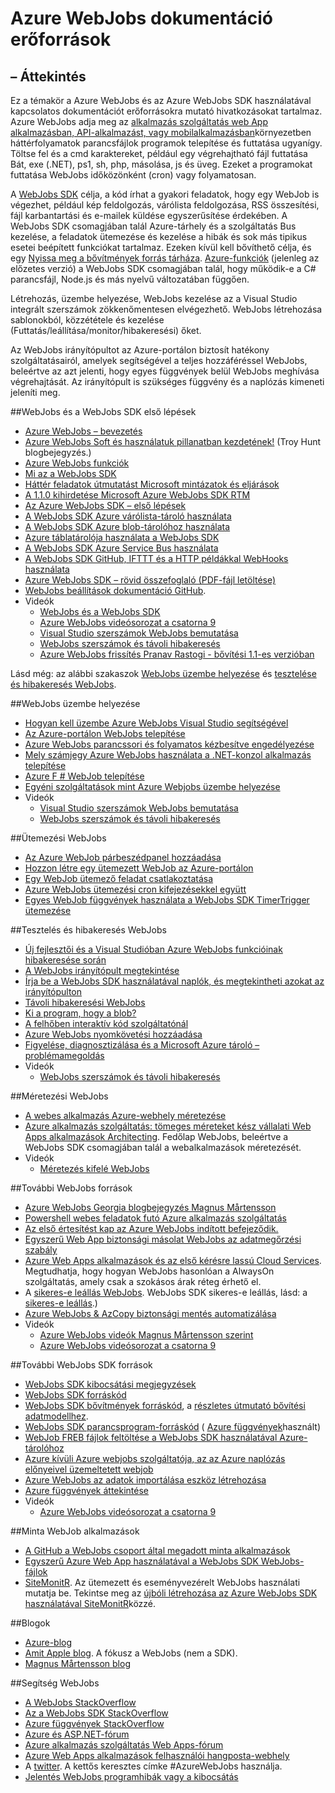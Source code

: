 <properties 
    pageTitle="Azure WebJobs dokumentáció erőforrások" 
    description="Források az használatának elsajátításához Azure WebJobs és az Azure WebJobs SDK használata ajánlott." 
    services="app-service" 
    documentationCenter=".net" 
    authors="tdykstra" 
    manager="wpickett" 
    editor="jimbe"/>

<tags 
    ms.service="app-service" 
    ms.workload="na" 
    ms.tgt_pltfrm="na" 
    ms.devlang="na" 
    ms.topic="article" 
    ms.date="10/28/2016" 
    ms.author="tdykstra"/>

# <a name="azure-webjobs-documentation-resources"></a>Azure WebJobs dokumentáció erőforrások

## <a name="overview"></a>– Áttekintés

Ez a témakör a Azure WebJobs és az Azure WebJobs SDK használatával kapcsolatos dokumentációt erőforrásokra mutató hivatkozásokat tartalmaz. Azure WebJobs adja meg az [alkalmazás szolgáltatás web App alkalmazásban, API-alkalmazást, vagy mobilalkalmazásban](../app-service/app-service-value-prop-what-is.md)környezetben háttérfolyamatok parancsfájlok programok telepítése és futtatása ugyanígy. Töltse fel és a cmd karaktereket, például egy végrehajtható fájl futtatása Bát, exe (.NET), ps1, sh, php, másolása, js és üveg. Ezeket a programokat futtatása WebJobs időközönként (cron) vagy folyamatosan.

A [WebJobs SDK](websites-webjobs-resources.md) célja, a kód írhat a gyakori feladatok, hogy egy WebJob is végezhet, például kép feldolgozás, várólista feldolgozása, RSS összesítési, fájl karbantartási és e-mailek küldése egyszerűsítése érdekében. A WebJobs SDK csomagjában talál Azure-tárhely és a szolgáltatás Bus kezelése, a feladatok ütemezése és kezelése a hibák és sok más tipikus esetei beépített funkciókat tartalmaz. Ezeken kívül kell bővíthető célja, és egy [Nyissa meg a bővítmények forrás tárháza](https://github.com/Azure/azure-webjobs-sdk-extensions/wiki/Binding-Extensions-Overview). [Azure-funkciók](../azure-functions/functions-overview.md) (jelenleg az előzetes verzió) a WebJobs SDK csomagjában talál, hogy működik-e a C# parancsfájl, Node.js és más nyelvű változatában függően. 

Létrehozás, üzembe helyezése, WebJobs kezelése az a Visual Studio integrált szerszámok zökkenőmentesen elvégezhető. WebJobs létrehozása sablonokból, közzététele és kezelése (Futtatás/leállítása/monitor/hibakeresési) őket. 

Az WebJobs irányítópultot az Azure-portálon biztosít hatékony szolgáltatásairól, amelyek segítségével a teljes hozzáféréssel WebJobs, beleértve az azt jelenti, hogy egyes függvények belül WebJobs meghívása végrehajtását. Az irányítópult is szükséges függvény és a naplózás kimeneti jeleníti meg. 

##<a name="getstarted"></a>WebJobs és a WebJobs SDK első lépések

* [Azure WebJobs – bevezetés](http://www.hanselman.com/blog/IntroducingWindowsAzureWebJobs.aspx)
* [Azure WebJobs Soft és használatuk pillanatban kezdetének!](http://www.troyhunt.com/2015/01/azure-webjobs-are-awesome-and-you.html) (Troy Hunt blogbejegyzés.)
* [Azure WebJobs funkciók](/blog/2014/10/22/webjobs-goes-into-full-production/)
* [Mi az a WebJobs SDK](websites-dotnet-webjobs-sdk.md)
* [Háttér feladatok útmutatást Microsoft mintázatok és eljárások](/documentation/articles/best-practices-background-jobs/)
* [A 1.1.0 kihirdetése Microsoft Azure WebJobs SDK RTM](/blog/azure-webjobs-sdk-1-1-0-rtm/)
* [Az Azure WebJobs SDK – első lépések](websites-dotnet-webjobs-sdk-get-started.md)
* [A WebJobs SDK Azure várólista-tároló használata](websites-dotnet-webjobs-sdk-storage-queues-how-to.md)
* [A WebJobs SDK Azure blob-tárolóhoz használata](websites-dotnet-webjobs-sdk-storage-blobs-how-to.md)
* [Azure táblatárolója használata a WebJobs SDK](websites-dotnet-webjobs-sdk-storage-tables-how-to.md)
* [A WebJobs SDK Azure Service Bus használata](websites-dotnet-webjobs-sdk-service-bus.md)
* [A WebJobs SDK GitHub, IFTTT és a HTTP példákkal WebHooks használata](https://github.com/Azure/azure-webjobs-sdk-extensions/wiki/WebHooks-Walkthrough)
* [Azure WebJobs SDK – rövid összefoglaló (PDF-fájl letöltése)](http://go.microsoft.com/fwlink/?LinkID=524028&clcid=0x409)
* [WebJobs beállítások dokumentáció GitHub](https://github.com/projectkudu/kudu/wiki/Web-jobs).
* Videók
    * [WebJobs és a WebJobs SDK](http://channel9.msdn.com/Shows/Cloud+Cover/Episode-153-WebJobs-with-Pranav-Rastogi?utm_source=dlvr.it&utm_medium=twitter)
    * [Azure WebJobs videósorozat a csatorna 9](http://channel9.msdn.com/Tags/azurefridaywebjobs)
    * [Visual Studio szerszámok WebJobs bemutatása](http://channel9.msdn.com/Shows/Web+Camps+TV/Introducing-WebJobs-Tooling-for-Visual-Studio-with-Brady-Gaster) 
    * [WebJobs szerszámok és távoli hibakeresés](http://channel9.msdn.com/Shows/Web+Camps+TV/WebJobs-GA-Series-Episode-1-WebJobs-Tooling-with-Brady-Gaster)
    * [Azure WebJobs frissítés Pranav Rastogi - bővítési 1.1-es verzióban](https://channel9.msdn.com/Shows/Cloud+Cover/Episode-183-Azure-WebJobs-Update-with-Pranav-Rastogi)

Lásd még: az alábbi szakaszok [WebJobs üzembe helyezése](#deploy) és [tesztelése és hibakeresés WebJobs](#debug).

##<a name="deploy"></a>WebJobs üzembe helyezése

* [Hogyan kell üzembe Azure WebJobs Visual Studio segítségével](websites-dotnet-deploy-webjobs.md)
* [Az Azure-portálon WebJobs telepítése](web-sites-create-web-jobs.md)
* [Azure WebJobs parancssori és folyamatos kézbesítve engedélyezése](https://azure.microsoft.com/blog/2014/08/18/enabling-command-line-or-continuous-delivery-of-azure-webjobs/)
* [Mely számjegy Azure WebJobs használata a .NET-konzol alkalmazás telepítése](http://blog.amitapple.com/post/73574681678/git-deploy-console-app/)
* [Azure F # WebJob telepítése](http://blogs.msdn.com/b/dave_crooks_dev_blog/archive/2015/02/18/deploying-f-web-job-to-azure.aspx)
* [Egyéni szolgáltatások mint Azure Webjobs üzembe helyezése](http://withouttheloop.com/articles/2015-06-23-deploying-custom-services-as-azure-webjobs/)
* Videók
    * [Visual Studio szerszámok WebJobs bemutatása](http://channel9.msdn.com/Shows/Web+Camps+TV/Introducing-WebJobs-Tooling-for-Visual-Studio-with-Brady-Gaster) 
    * [WebJobs szerszámok és távoli hibakeresés](http://channel9.msdn.com/Shows/Web+Camps+TV/WebJobs-GA-Series-Episode-1-WebJobs-Tooling-with-Brady-Gaster) 

##<a name="schedule"></a>Ütemezési WebJobs

* [Az Azure WebJob párbeszédpanel hozzáadása](websites-dotnet-deploy-webjobs.md#configure)
* [Hozzon létre egy ütemezett WebJob az Azure-portálon](web-sites-create-web-jobs.md#CreateScheduled)
* [Egy WebJob ütemező feladat csatlakoztatása](http://blog.davidebbo.com/2015/05/scheduled-webjob.html)
* [Azure WebJobs ütemezési cron kifejezésekkel együtt](http://blog.amitapple.com/post/2015/06/scheduling-azure-webjobs/)
* [Egyes WebJob függvények használata a WebJobs SDK TimerTrigger ütemezése](websites-dotnet-webjobs-sdk.md#schedule)

##<a name="debug"></a>Tesztelés és hibakeresés WebJobs

* [Új fejlesztői és a Visual Studióban Azure WebJobs funkcióinak hibakeresése során](http://blogs.msdn.com/b/webdev/archive/2014/11/12/new-developer-and-debugging-features-for-azure-webjobs-in-visual-studio.aspx)
* [A WebJobs irányítópult megtekintése](websites-dotnet-webjobs-sdk-get-started.md#view-the-webjobs-sdk-dashboard)
* [Írja be a WebJobs SDK használatával naplók, és megtekintheti azokat az irányítópulton](websites-dotnet-webjobs-sdk-storage-queues-how-to.md#logs)
* [Távoli hibakeresési WebJobs](web-sites-dotnet-troubleshoot-visual-studio.md#remotedebugwj)
* [Ki a program, hogy a blob?](http://blogs.msdn.com/b/jmstall/archive/2014/02/19/who-wrote-that-blob.aspx) 
* [A felhőben interaktív kód szolgáltatónál](http://blogs.msdn.com/b/jmstall/archive/2014/04/26/hosting-interactive-code-in-the-cloud.aspx)
* [Azure WebJobs nyomkövetési hozzáadása](http://blogs.msdn.com/b/mcsuksoldev/archive/2014/09/04/adding-trace-to-azure-web-sites-and-web-jobs.aspx)
* [Figyelése, diagnosztizálása és a Microsoft Azure tároló – problémamegoldás](../storage/storage-monitoring-diagnosing-troubleshooting.md)
* Videók
    * [WebJobs szerszámok és távoli hibakeresés](http://channel9.msdn.com/Shows/Web+Camps+TV/WebJobs-GA-Series-Episode-1-WebJobs-Tooling-with-Brady-Gaster) 

##<a name="scale"></a>Méretezési WebJobs

* [A webes alkalmazás Azure-webhely méretezése](http://msdn.microsoft.com/magazine/dn786914.aspx)
* [Azure alkalmazás szolgáltatás: tömeges méreteket kész vállalati Web Apps alkalmazások Architecting](https://channel9.msdn.com/Events/Build/2014/3-626). Fedőlap WebJobs, beleértve a WebJobs SDK csomagjában talál a webalkalmazások méretezését.
* Videók
    * [Méretezés kifelé WebJobs](http://channel9.msdn.com/Shows/Azure-Friday/Azure-WebJobs-105-Scaling-out-Web-Jobs)

##<a name="additional"></a>További WebJobs források

* [Azure WebJobs Georgia blogbejegyzés Magnus Mårtensson](http://magnusmartensson.com/azure-webjobs-ga)
* [Powershell webes feladatok futó Azure alkalmazás szolgáltatás](http://blogs.msdn.com/b/nicktrog/archive/2014/01/22/running-powershell-web-jobs-on-azure-websites.aspx)
* [Az első értesítést kap az Azure WebJobs indított befejeződik.](http://blog.amitapple.com/post/2014/03/webjobs-notification/)
* [Egyszerű Web App biztonsági másolat WebJobs az adatmegőrzési szabály](https://azure.microsoft.com/blog/2014/04/28/simple-web-site-backup-retention-policy-with-webjobs/)
* [Azure Web Apps alkalmazások és az első kérésre lassú Cloud Services](http://wp.sjkp.dk/windows-azure-websites-and-cloud-services-slow-on-first-request/). Megtudhatja, hogy hogyan WebJobs hasonlóan a AlwaysOn szolgáltatás, amely csak a szokásos árak réteg érhető el.
* A [sikeres-e leállás WebJobs](http://blog.amitapple.com/post/2014/05/webjobs-graceful-shutdown/#.U72Il_5OWUl). WebJobs SDK sikeres-e leállás, lásd: a [sikeres-e leállás](websites-dotnet-webjobs-sdk-storage-queues-how-to.md#graceful).)
* [Azure WebJobs & AzCopy biztonsági mentés automatizálása](http://markjbrown.com/azure-webjobs-azcopy/)
* Videók
    * [Azure WebJobs videók Magnus Mårtensson szerint](https://www.youtube.com/playlist?list=PLqp1ZOYYUSd81yEzMYLTw8cz91wx_LU9r)
    * [Azure WebJobs videósorozat a csatorna 9](http://channel9.msdn.com/Tags/azurefridaywebjobs)

##<a name="additionalsdk"></a>További WebJobs SDK források

* [WebJobs SDK kibocsátási megjegyzések](https://github.com/Azure/azure-webjobs-sdk/wiki/Release-Notes)
* [WebJobs SDK forráskód](https://github.com/Azure/azure-webjobs-sdk)
* [WebJobs SDK bővítmények forráskód](https://github.com/Azure/azure-webjobs-sdk-extensions), a [részletes útmutató bővítési adatmodellhez](https://github.com/Azure/azure-webjobs-sdk-extensions/wiki/Binding-Extensions-Overview).  
* [WebJobs SDK parancsprogram-forráskód](https://github.com/Azure/azure-webjobs-sdk-script/) ( [Azure függvények](../azure-functions/functions-overview.md)használt)
* [WebJob FREB fájlok feltöltése a WebJobs SDK használatával Azure-tárolóhoz](http://thenextdoorgeek.com/post/WAWS-WebJob-to-upload-FREB-files-to-Azure-Storage-using-the-WebJobs-SDK)
* [Azure kívüli Azure webjobs szolgáltatója, az az Azure naplózás előnyeivel üzemeltetett webjob](http://bypassion.dk/?p=510)
* [Azure WebJobs az adatok importálása eszköz létrehozása](http://www.freshconsulting.com/building-data-import-tool-azure-webjobs/)
* [Azure függvények áttekintése](../azure-functions/functions-overview.md)
* Videók
    * [Azure WebJobs videósorozat a csatorna 9](http://channel9.msdn.com/Tags/azurefridaywebjobs)

##<a name="samples"></a>Minta WebJob alkalmazások

* [A GitHub a WebJobs csoport által megadott minta alkalmazások](https://github.com/azure/azure-webjobs-sdk-samples)
* [Egyszerű Azure Web App használatával a WebJobs SDK WebJobs-fájlok](http://code.msdn.microsoft.com/Simple-Azure-Website-with-b4391eeb)
* [SiteMonitR](http://code.msdn.microsoft.com/SiteMonitR-dd4fcf77). Az ütemezett és eseményvezérelt WebJobs használati mutatja be. Tekintse meg az [újbóli létrehozása az Azure WebJobs SDK használatával SiteMonitR](http://www.bradygaster.com/post/rebuilding-the-sitemonitr-using-windows-azure-webjobs)közzé.

##<a name="blogs"></a>Blogok

* [Azure-blog](/blog)
* [Amit Apple blog](http://blog.amitapple.com/). A fókusz a WebJobs (nem a SDK).
* [Magnus Mårtensson blog](http://magnusmartensson.com/)

##<a name="gethelp"></a>Segítség WebJobs

* [A WebJobs StackOverflow](http://stackoverflow.com/questions/tagged/azure-webjobs)
* [Az a WebJobs SDK StackOverflow](http://stackoverflow.com/questions/tagged/azure-webjobssdk)
* [Azure függvények StackOverflow](http://stackoverflow.com/questions/tagged/azure-functions)
* [Azure és ASP.NET-fórum](http://forums.asp.net/1247.aspx)
* [Azure alkalmazás szolgáltatás Web Apps-fórum](http://social.msdn.microsoft.com/Forums/azure/home?forum=windowsazurewebsitespreview)
* [Azure Web Apps alkalmazások felhasználói hangposta-webhely](https://feedback.azure.com/forums/169385-websites/)
* A [twitter](http://twitter.com/). A kettős keresztes címke #AzureWebJobs használja.
* [Jelentés WebJobs programhibák vagy a kibocsátás](https://github.com/projectkudu/kudu/wiki/Reporting-WebJobs-issues)

